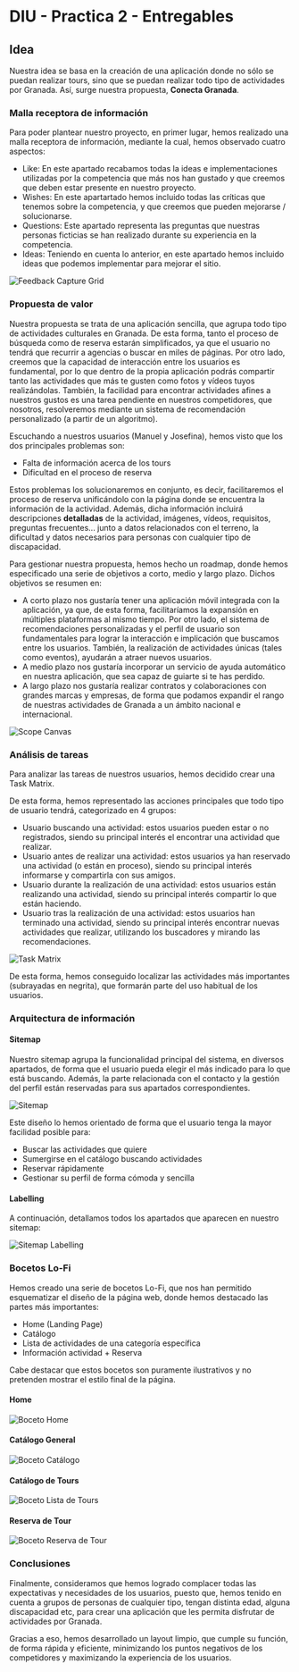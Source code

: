 # DIU - Practica 2 - Entregables

## Idea
Nuestra idea se basa en la creación de una aplicación donde no sólo se puedan realizar tours, sino que se puedan realizar todo tipo de actividades 
por Granada. Así, surge nuestra propuesta, **Conecta Granada**.


### Malla receptora de información
Para poder plantear nuestro proyecto, en primer lugar, hemos realizado una malla receptora de información, mediante la cual, hemos observado cuatro aspectos:
  - Like: En este apartado recabamos todas la ideas e implementaciones utilizadas por la competencia que más nos han gustado y que creemos que deben estar presente en
  nuestro proyecto.
  - Wishes: En este apartartado hemos incluido todas las críticas que tenemos sobre la competencia, y que creemos que pueden mejorarse / solucionarse.
  - Questions: Este apartado representa las preguntas que nuestras personas ficticias se han realizado durante su experiencia en la competencia.
  - Ideas: Teniendo en cuenta lo anterior, en este apartado hemos incluido ideas que podemos implementar para mejorar el sitio.

<img align="center" src="./FeedbackCaptureGrid.png" alt="Feedback Capture Grid"/>

### Propuesta de valor
Nuestra propuesta se trata de una aplicación sencilla, que agrupa todo tipo de actividades culturales en Granada. De esta forma, tanto el proceso de búsqueda
como de reserva estarán simplificados, ya que el usuario no tendrá que recurrir a agencias o buscar en miles de páginas.
Por otro lado, creemos que la capacidad de interacción entre los usuarios es fundamental, por lo que dentro de la propia aplicación podrás compartir tanto las actividades que más te gusten como fotos y vídeos tuyos realizándolas.
También, la facilidad para encontrar actividades afines a nuestros gustos es una tarea pendiente en nuestros competidores, que nosotros, resolveremos mediante un sistema de recomendación personalizado (a partir de un algoritmo).

Escuchando a nuestros usuarios (Manuel y Josefina), hemos visto que los dos principales problemas son:
- Falta de información acerca de los tours
- Dificultad en el proceso de reserva

Estos problemas los solucionaremos en conjunto, es decir, facilitaremos el proceso de reserva unificándolo con la página donde se encuentra la información de la actividad. Además, dicha información incluirá descripciones **detalladas** de la actividad, imágenes, vídeos, requisitos, preguntas frecuentes... junto a datos relacionados con el terreno, la dificultad y datos necesarios para personas con cualquier tipo de discapacidad.

Para gestionar nuestra propuesta, hemos hecho un roadmap, donde hemos especificado una serie de objetivos a corto, medio y largo plazo. Dichos objetivos se resumen en:
- A corto plazo nos gustaría tener una aplicación móvil integrada con la aplicación, ya que, de esta forma, facilitaríamos la expansión en múltiples plataformas al mismo tiempo. Por otro lado, el sistema de recomendaciones personalizadas y el perfil de usuario son fundamentales para lograr la interacción e implicación que buscamos entre los usuarios. También, la realización de actividades únicas (tales como eventos), ayudarán a atraer nuevos usuarios.
- A medio plazo nos gustaría incorporar un servicio de ayuda automático en nuestra aplicación, que sea capaz de guiarte si te has perdido.
- A largo plazo nos gustaría realizar contratos y colaboraciones con grandes marcas y empresas, de forma que podamos expandir el rango de nuestras actividades de Granada a un ámbito nacional e internacional.

<img align="center" src="./ScopeCanvas.png" alt="Scope Canvas"/>


### Análisis de tareas
Para analizar las tareas de nuestros usuarios, hemos decidido crear una Task Matrix.

De esta forma, hemos representado las acciones principales que todo tipo de usuario tendrá, categorizado en 4 grupos:
- Usuario buscando una actividad: estos usuarios pueden estar o no registrados, siendo su principal interés el encontrar una actividad que realizar.
- Usuario antes de realizar una actividad: estos usuarios ya han reservado una actividad (o están en proceso), siendo su principal interés informarse y compartirla con sus amigos.
- Usuario durante la realización de una actividad: estos usuarios están realizando una actividad, siendo su principal interés compartir lo que están haciendo.
- Usuario tras la realización de una actividad: estos usuarios han terminado una actividad, siendo su principal interés encontrar nuevas actividades que realizar, utilizando los buscadores y mirando las recomendaciones.

<img align="center" src="./TaskMatrix.png" alt="Task Matrix"/>

De esta forma, hemos conseguido localizar las actividades más importantes (subrayadas en negrita), que formarán parte del uso habitual de los usuarios.


### Arquitectura de información

#### Sitemap 
Nuestro sitemap agrupa la funcionalidad principal del sistema, en diversos apartados, de forma que el usuario pueda elegir el más indicado para lo que está buscando. Además, la parte relacionada con el contacto y la gestión del perfil están reservadas para sus apartados correspondientes.

<img align="center" src="./Sitemap.png" alt="Sitemap"/>

Este diseño lo hemos orientado de forma que el usuario tenga la mayor facilidad posible para:
- Buscar las actividades que quiere
- Sumergirse en el catálogo buscando actividades
- Reservar rápidamente
- Gestionar su perfil de forma cómoda y sencilla

#### Labelling 
A continuación, detallamos todos los apartados que aparecen en nuestro sitemap:

<img align="center" src="./Labelling.png" alt="Sitemap Labelling"/>

### Bocetos Lo-Fi
Hemos creado una serie de bocetos Lo-Fi, que nos han permitido esquematizar el diseño de la página web, donde hemos destacado las partes más importantes:
- Home (Landing Page)
- Catálogo
- Lista de actividades de una categoría específica
- Información actividad + Reserva

Cabe destacar que estos bocetos son puramente ilustrativos y no pretenden mostrar el estilo final de la página.

#### Home
<img align="center" src="./BocetoHome.png" alt="Boceto Home"/>

#### Catálogo General
<img align="center" src="./BocetoCatalogo.png" alt="Boceto Catálogo"/>

#### Catálogo de Tours
<img align="center" src="./BocetoCatalogoTours.png" alt="Boceto Lista de Tours"/>

#### Reserva de Tour
<img align="center" src="./BocetoReservaTour.png" alt="Boceto Reserva de Tour"/>

### Conclusiones  
Finalmente, consideramos que hemos logrado complacer todas las expectativas y necesidades de los usuarios, puesto que, hemos tenido en cuenta a grupos de personas de cualquier tipo, tengan distinta edad, alguna discapacidad etc, para crear una aplicación que les permita disfrutar de actividades por Granada.

Gracias a eso, hemos desarrollado un layout limpio, que cumple su función, de forma rápida y eficiente, minimizando los puntos negativos de los competidores y maximizando la experiencia de los usuarios.
